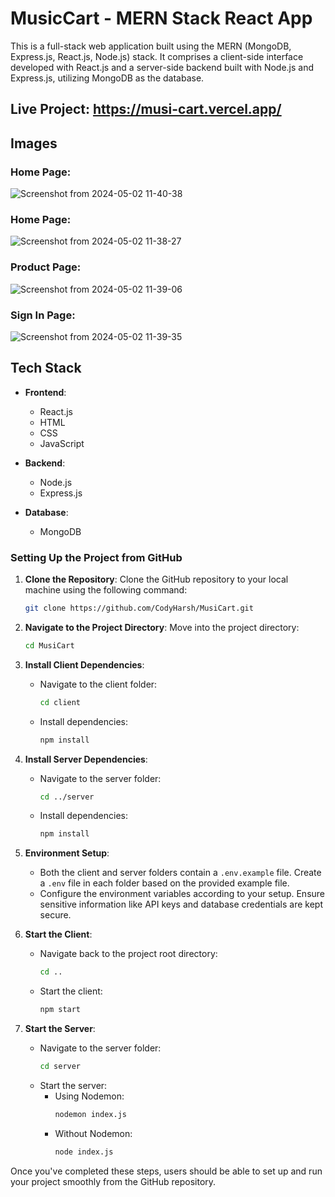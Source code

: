 # MusicCart - MERN Stack React App

This is a full-stack web application built using the MERN (MongoDB, Express.js, React.js, Node.js) stack. It comprises a client-side interface developed with React.js and a server-side backend built with Node.js and Express.js, utilizing MongoDB as the database.

## **Live Project:** https://musi-cart.vercel.app/


## Images
### Home Page:
![Screenshot from 2024-05-02 11-40-38](https://github.com/CodyHarsh/MusiCart/assets/71979122/9b398def-f07e-450f-9af7-8454b418beb3)
### Home Page:
![Screenshot from 2024-05-02 11-38-27](https://github.com/CodyHarsh/MusiCart/assets/71979122/592936a3-729c-4a45-b6ce-2f641e0a7ebd)
### Product Page:
![Screenshot from 2024-05-02 11-39-06](https://github.com/CodyHarsh/MusiCart/assets/71979122/9cc41d94-dae6-4005-b6f7-0481d1106e8f)
### Sign In Page:
![Screenshot from 2024-05-02 11-39-35](https://github.com/CodyHarsh/MusiCart/assets/71979122/b5e1ba8e-e2d1-4c20-a811-58e96bd78d25)

## Tech Stack

- **Frontend**:
  - React.js
  - HTML
  - CSS
  - JavaScript

- **Backend**:
  - Node.js
  - Express.js

- **Database**:
  - MongoDB

### Setting Up the Project from GitHub

1. **Clone the Repository**: Clone the GitHub repository to your local machine using the following command:
    ```bash
    git clone https://github.com/CodyHarsh/MusiCart.git
    ```

2. **Navigate to the Project Directory**: Move into the project directory:
    ```bash
    cd MusiCart
    ```

3. **Install Client Dependencies**:
    - Navigate to the client folder:
        ```bash
        cd client
        ```
    - Install dependencies:
        ```bash
        npm install
        ```

4. **Install Server Dependencies**:
    - Navigate to the server folder:
        ```bash
        cd ../server
        ```
    - Install dependencies:
        ```bash
        npm install
        ```

5. **Environment Setup**:
    - Both the client and server folders contain a `.env.example` file. Create a `.env` file in each folder based on the provided example file.
    - Configure the environment variables according to your setup. Ensure sensitive information like API keys and database credentials are kept secure.

6. **Start the Client**:
    - Navigate back to the project root directory:
        ```bash
        cd ..
        ```
    - Start the client:
        ```bash
        npm start
        ```

7. **Start the Server**:
    - Navigate to the server folder:
        ```bash
        cd server
        ```
    - Start the server:
        - Using Nodemon:
            ```bash
            nodemon index.js
            ```
        - Without Nodemon:
            ```bash
            node index.js
            ```

Once you've completed these steps, users should be able to set up and run your project smoothly from the GitHub repository.


